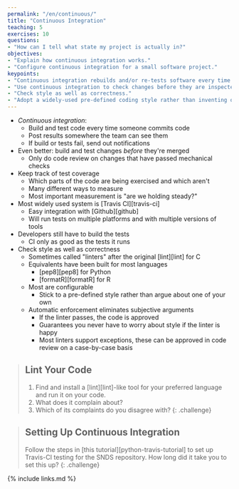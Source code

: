 ```yaml
---
permalink: "/en/continuous/"
title: "Continuous Integration"
teaching: 5
exercises: 10
questions:
- "How can I tell what state my project is actually in?"
objectives:
- "Explain how continuous integration works."
- "Configure continuous integration for a small software project."
keypoints:
- "Continuous integration rebuilds and/or re-tests software every time something changes."
- "Use continuous integration to check changes before they are inspected."
- "Check style as well as correctness."
- "Adopt a widely-used pre-defined coding style rather than inventing one of your own."
---
```


*   *Continuous integration*:
    *   Build and test code every time someone commits code
    *   Post results somewhere the team can see them
    *   If build or tests fail, send out notifications
*   Even better: build and test changes *before* they're merged
    *   Only do code review on changes that have passed mechanical checks
*   Keep track of test coverage
    *   Which parts of the code are being exercised and which aren't
    *   Many different ways to measure
    *   Most important measurement is "are we holding steady?"
*   Most widely used system is [Travis CI][travis-ci]
    *   Easy integration with [Github][github]
    *   Will run tests on multiple platforms and with multiple versions of tools
*   Developers still have to build the tests
    *   CI only as good as the tests it runs
*   Check style as well as correctness
    *   Sometimes called "linters" after the original [lint][lint] for C
    *   Equivalents have been built for most languages
        *   [pep8][pep8] for Python
        *   [formatR][formatR] for R
    *   Most are configurable
        *   Stick to a pre-defined style rather than argue about one of your own
    *   Automatic enforcement eliminates subjective arguments
        *   If the linter passes, the code is approved
        *   Guarantees you never have to worry about style if the linter is happy
        *   Most linters support exceptions, these can be approved in code review on a case-by-case basis

> ## Lint Your Code
>
> 1.  Find and install a [lint][lint]-like tool for your preferred language and run it on your code.
> 2.  What does it complain about?
> 3.  Which of its complaints do you disagree with?
{: .challenge}

> ## Setting Up Continuous Integration
>
> Follow the steps in [this tutorial][python-travis-tutorial] to set up Travis-CI testing for the SNDS repository.
> How long did it take you to set this up?
{: .challenge}

{% include links.md %}
